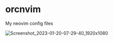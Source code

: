 # orcnvim
My neovim config files

![Screenshot_2023-01-20-07-29-40_1920x1080](https://user-images.githubusercontent.com/62596687/213843838-96d2927a-dcb3-47c9-b9b2-e6ce9fa6ef64.png)
